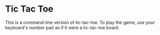 # Tic Tac Toe

This is a command-line version of tic-tac-toe. To play the game, use your keyboard's number pad as if it were a tic-tac-toe board.
